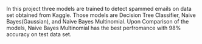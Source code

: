 In this project three models are trained to detect spammed emails on data set obtained from Kaggle. Those models are Decision Tree Classifier, Naive Bayes(Gaussian), and Naive Bayes Multinomial. Upon Comparison of the models, Naive Bayes Multinomial has the best perfromance with 98% accuracy on test data set.
